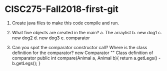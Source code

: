 # CISC275-Fall2018-first-git
1. Create java files to make this code compile and run.

2. What five objects are created in the main?
a. The arraylist
b. new dog1
c. new dog2 
d. new dog3
e. comparator 

3. Can you spot the comparator constructor call? Where is the class definition for the comparator?
  new Comparator "<Animal>"
    Class definition of comparator 
   public int compare(Animal a, Animal b){
			    return a.getLegs() - b.getLegs(); }
